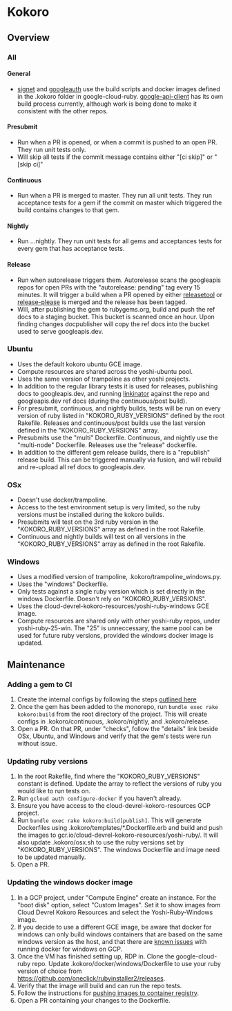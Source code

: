 # Kokoro

## Overview

### All

#### General

- [signet](https://github.com/googleapis/signet) and [googleauth](https://github.com/googleapis/google-auth-library-ruby) use the build scripts and docker images defined in the .kokoro folder in google-cloud-ruby. [google-api-client](https://github.com/googleapis/google-api-ruby-client) has its own build process currently, although work is being done to make it consistent with the other repos.

#### Presubmit

- Run when a PR is opened, or when a commit is pushed to an open PR. They run unit tests only.
- Will skip all tests if the commit message contains either "[ci skip]" or "[skip ci]"

#### Continuous

- Run when a PR is merged to master. They run all unit tests. They run acceptance tests for a gem if the commit on master which triggered the build contains changes to that gem.

#### Nightly

- Run ...nightly. They run unit tests for all gems and acceptances tests for every gem that has acceptance tests.

#### Release

- Run when autorelease triggers them. Autorelease scans the googleapis repos for open PRs with the "autorelease: pending" tag every 15 minutes. It will trigger a build when a PR opened by either [releasetool](https://github.com/googleapis/releasetool) or [release-please](https://github.com/googleapis/release-please) is merged and the release has been tagged.
- Will, after publishing the gem to rubygems.org, build and push the ref docs to a staging bucket. This bucket is scanned once an hour. Upon finding changes docpublisher will copy the ref docs into the bucket used to serve googleapis.dev.

### Ubuntu

- Uses the default kokoro ubuntu GCE image.
- Compute resources are shared across the yoshi-ubuntu pool.
- Uses the same version of trampoline as other yoshi projects.
- In addition to the regular library tests it is used for releases, publishing docs to googleapis.dev, and running [linkinator](https://github.com/JustinBeckwith/linkinator) against the repo and googleapis.dev ref docs (during the continuous/post build).
- For presubmit, continuous, and nightly builds, tests will be run on every version of ruby listed in "KOKORO_RUBY_VERSIONS" defined by the root Rakefile. Releases and continuous/post builds use the last version defined in the "KOKORO_RUBY_VERSIONS" array.
- Presubmits use the "multi" Dockerfile. Continuous, and nightly use the "multi-node" Dockerfile. Releases use the "release" dockerfile.
- In addition to the different gem release builds, there is a "republish" release build. This can be triggered manually via fusion, and will rebuild and re-upload all ref docs to googleapis.dev.

### OSx

- Doesn't use docker/trampoline.
- Access to the test environment setup is very limited, so the ruby versions must be installed during the kokoro builds.
- Presubmits will test on the 3rd ruby version in the "KOKORO_RUBY_VERSIONS" array as defined in the root Rakefile.
- Continuous and nightly builds will test on all versions in the "KOKORO_RUBY_VERSIONS" array as defined in the root Rakefile.

### Windows

- Uses a modified version of trampoline, .kokoro/trampoline_windows.py.
- Uses the "windows" Dockerfile.
- Only tests against a single ruby version which is set directly in the windows Dockerfile. Doesn't rely on "KOKORO_RUBY_VERSIONS".
- Uses the cloud-devrel-kokoro-resources/yoshi-ruby-windows GCE image.
- Compute resources are shared only with other yoshi-ruby repos, under yoshi-ruby-25-win. The "25" is unneccessary, the same pool can be used for future ruby versions, provided the windows docker image is updated.


## Maintenance

### Adding a gem to CI

1. Create the internal configs by following the steps [outlined here](https://docs.google.com/document/d/17Wg3ar8wlFTtut2CcAV9Geg8K9x28MK_UtUsYoyEx2s/edit#heading=h.o8nsr6d5n4va)
1. Once the gem has been added to the monorepo, run `bundle exec rake kokoro:build` from the root directory of the project. This will create configs in .kokoro/continuous, .kokoro/nightly, and .kokoro/release.
1. Open a PR. On that PR, under "checks", follow the "details" link beside OSx, Ubuntu, and Windows and verify that the gem's tests were run without issue.

### Updating ruby versions

1. In the root Rakefile, find where the "KOKORO_RUBY_VERSIONS" constant is defined. Update the array to reflect the versions of ruby you would like to run tests on.
1. Run `gcloud auth configure-docker` if you haven't already.
1. Ensure you have access to the cloud-devrel-kokoro-resources GCP project.
1. Run `bundle exec rake kokoro:build[publish]`. This will generate Dockerfiles using .kokoro/templates/\*.Dockerfile.erb and build and push the images to gcr.io/cloud-devrel-kokoro-resources/yoshi-ruby/. It will also update .kokoro/osx.sh to use the ruby versions set by "KOKORO_RUBY_VERSIONS". The windows Dockerfile and image need to be updated manually.
1. Open a PR.

### Updating the windows docker image

1. In a GCP project, under "Compute Engine" create an instance. For the "boot disk" option, select "Custom Images". Set it to show images from Cloud Devrel Kokoro Resources and select the Yoshi-Ruby-Windows image.
1. If you decide to use a different GCE image, be aware that docker for windows can only build windows containers that are based on the same windows version as the host, and that there are [known issues](https://cloud.google.com/compute/docs/containers/#mtu_failures) with running docker for windows on GCP.
1. Once the VM has finished setting up, RDP in. Clone the google-cloud-ruby repo. Update .kokoro/docker/windows/Dockerfile to use your ruby version of choice from https://github.com/oneclick/rubyinstaller2/releases.
1. Verify that the image will build and can run the repo tests.
1. Follow the instructions for [pushing images to container registry](https://cloud.google.com/container-registry/docs/pushing-and-pulling).
1. Open a PR containing your changes to the Dockerfile.
